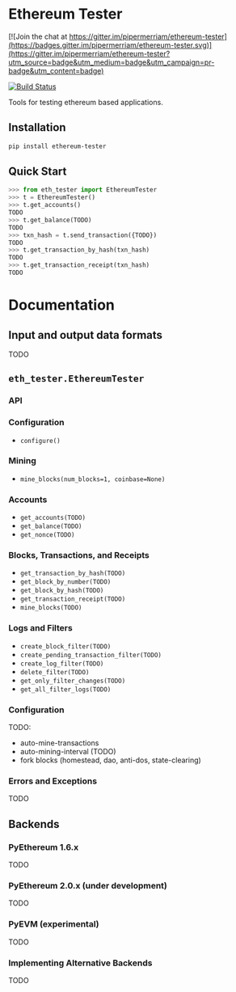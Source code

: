# Ethereum Tester

[![Join the chat at https://gitter.im/pipermerriam/ethereum-tester](https://badges.gitter.im/pipermerriam/ethereum-tester.svg)](https://gitter.im/pipermerriam/ethereum-tester?utm_source=badge&utm_medium=badge&utm_campaign=pr-badge&utm_content=badge)

[![Build Status](https://travis-ci.org/pipermerriam/ethereum-tester.png)](https://travis-ci.org/pipermerriam/ethereum-tester)


Tools for testing ethereum based applications.


## Installation

```sh
pip install ethereum-tester
```


## Quick Start

```python
>>> from eth_tester import EthereumTester
>>> t = EthereumTester()
>>> t.get_accounts()
TODO
>>> t.get_balance(TODO)
TODO
>>> txn_hash = t.send_transaction({TODO})
TODO
>>> t.get_transaction_by_hash(txn_hash)
TODO
>>> t.get_transaction_receipt(txn_hash)
TODO
```


# Documentation

## Input and output data formats

TODO


## `eth_tester.EthereumTester`

### API

### Configuration

* `configure()`

### Mining

* `mine_blocks(num_blocks=1, coinbase=None)`

### Accounts

* `get_accounts(TODO)`
* `get_balance(TODO)`
* `get_nonce(TODO)`

### Blocks, Transactions, and Receipts

* `get_transaction_by_hash(TODO)`
* `get_block_by_number(TODO)`
* `get_block_by_hash(TODO)`
* `get_transaction_receipt(TODO)`
* `mine_blocks(TODO)`

### Logs and Filters

* `create_block_filter(TODO)`
* `create_pending_transaction_filter(TODO)`
* `create_log_filter(TODO)`
* `delete_filter(TODO)`
* `get_only_filter_changes(TODO)`
* `get_all_filter_logs(TODO)`


### Configuration

TODO:

* auto-mine-transactions
* auto-mining-interval (TODO)
* fork blocks (homestead, dao, anti-dos, state-clearing)


### Errors and Exceptions

TODO


## Backends

### PyEthereum 1.6.x

TODO

### PyEthereum 2.0.x (under development)

TODO

### PyEVM (experimental)

TODO

### Implementing Alternative Backends

TODO
